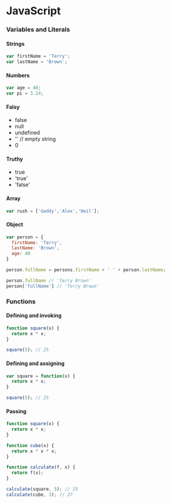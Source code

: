 

# JavaScript

### Variables and Literals

#### Strings

```javascript
var firstName = 'Terry';
var lastName = 'Brown';
```

#### Numbers

```javascript
var age = 40;
var pi = 3.14;
```

#### Falsy

* false
* null
* undefined
* ''  // empty string
* 0

#### Truthy

* true
* 'true'
* 'false'

#### Array

```javascript
var rush = ['Geddy','Alex','Neil'];
```

#### Object

```javascript
var person = {
  firstName: 'Terry',
  lastName: 'Brown',
  age: 40
}

person.fullName = persons.firstName + ' ' + person.lastName;

person.fullName // 'Terry Brown'
person['fullName'] // 'Terry Brown'
```

### Functions

#### Defining and invoking

```javascript
function square(x) {
  return x * x;
}

square(5); // 25
```

#### Defining and assigning

```javascript
var square = function(x) {
  return x * x;
}

square(5); // 25
```

#### Passing

```javascript
function square(x) {
  return x * x;
}

function cube(x) {
  return x * x * x;
}

function calculate(f, x) {
  return f(x);
}

calculate(square, 5); // 25
calculate(cube, 3); // 27
```
